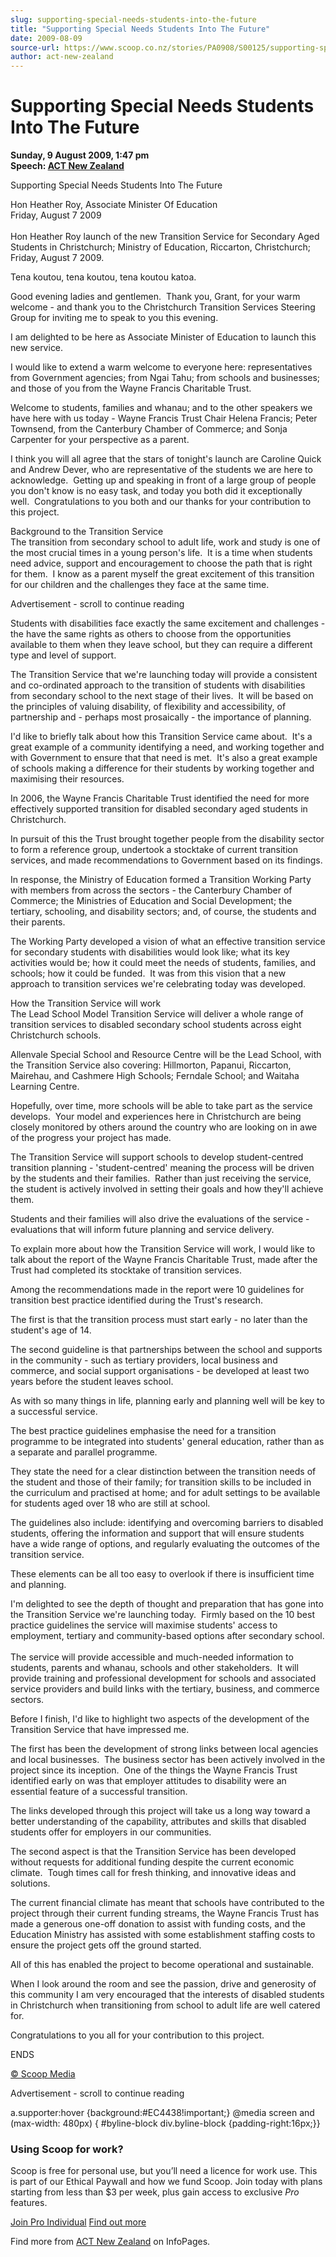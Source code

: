 ```yaml
---
slug: supporting-special-needs-students-into-the-future
title: "Supporting Special Needs Students Into The Future"
date: 2009-08-09
source-url: https://www.scoop.co.nz/stories/PA0908/S00125/supporting-special-needs-students-into-the-future.htm
author: act-new-zealand
---
```

Supporting Special Needs Students Into The Future
=================================================

**Sunday, 9 August 2009, 1:47 pm**  
**Speech: [ACT New Zealand](https://info.scoop.co.nz/ACT_New_Zealand)**

Supporting Special Needs Students Into The Future

Hon Heather Roy, Associate Minister Of Education  
Friday, August 7 2009  
   
Hon Heather Roy launch of the new Transition Service for Secondary Aged Students in Christchurch; Ministry of Education, Riccarton, Christchurch; Friday, August 7 2009.

Tena koutou, tena koutou, tena koutou katoa.

Good evening ladies and gentlemen.  Thank you, Grant, for your warm welcome - and thank you to the Christchurch Transition Services Steering Group for inviting me to speak to you this evening.

I am delighted to be here as Associate Minister of Education to launch this new service.

I would like to extend a warm welcome to everyone here: representatives from Government agencies; from Ngai Tahu; from schools and businesses; and those of you from the Wayne Francis Charitable Trust.

Welcome to students, families and whanau; and to the other speakers we have here with us today - Wayne Francis Trust Chair Helena Francis; Peter Townsend, from the Canterbury Chamber of Commerce; and Sonja Carpenter for your perspective as a parent.

I think you will all agree that the stars of tonight's launch are Caroline Quick and Andrew Dever, who are representative of the students we are here to acknowledge.  Getting up and speaking in front of a large group of people you don't know is no easy task, and today you both did it exceptionally well.  Congratulations to you both and our thanks for your contribution to this project.

Background to the Transition Service  
The transition from secondary school to adult life, work and study is one of the most crucial times in a young person's life.  It is a time when students need advice, support and encouragement to choose the path that is right for them.  I know as a parent myself the great excitement of this transition for our children and the challenges they face at the same time.

Advertisement - scroll to continue reading





Students with disabilities face exactly the same excitement and challenges - the have the same rights as others to choose from the opportunities available to them when they leave school, but they can require a different type and level of support.

The Transition Service that we're launching today will provide a consistent and co-ordinated approach to the transition of students with disabilities from secondary school to the next stage of their lives.  It will be based on the principles of valuing disability, of flexibility and accessibility, of partnership and - perhaps most prosaically - the importance of planning.

I'd like to briefly talk about how this Transition Service came about.  It's a great example of a community identifying a need, and working together and with Government to ensure that that need is met.  It's also a great example of schools making a difference for their students by working together and maximising their resources.

In 2006, the Wayne Francis Charitable Trust identified the need for more effectively supported transition for disabled secondary aged students in Christchurch.

In pursuit of this the Trust brought together people from the disability sector to form a reference group, undertook a stocktake of current transition services, and made recommendations to Government based on its findings.

In response, the Ministry of Education formed a Transition Working Party with members from across the sectors - the Canterbury Chamber of Commerce; the Ministries of Education and Social Development; the tertiary, schooling, and disability sectors; and, of course, the students and their parents.

The Working Party developed a vision of what an effective transition service for secondary students with disabilities would look like; what its key activities would be; how it could meet the needs of students, families, and schools; how it could be funded.  It was from this vision that a new approach to transition services we're celebrating today was developed.

How the Transition Service will work  
The Lead School Model Transition Service will deliver a whole range of transition services to disabled secondary school students across eight Christchurch schools.

Allenvale Special School and Resource Centre will be the Lead School, with the Transition Service also covering: Hillmorton, Papanui, Riccarton, Mairehau, and Cashmere High Schools; Ferndale School; and Waitaha Learning Centre.

Hopefully, over time, more schools will be able to take part as the service develops.  Your model and experiences here in Christchurch are being closely monitored by others around the country who are looking on in awe of the progress your project has made.

The Transition Service will support schools to develop student-centred transition planning - 'student-centred' meaning the process will be driven by the students and their families.  Rather than just receiving the service, the student is actively involved in setting their goals and how they'll achieve them.

Students and their families will also drive the evaluations of the service - evaluations that will inform future planning and service delivery.

To explain more about how the Transition Service will work, I would like to talk about the report of the Wayne Francis Charitable Trust, made after the Trust had completed its stocktake of transition services.

Among the recommendations made in the report were 10 guidelines for transition best practice identified during the Trust's research.

The first is that the transition process must start early - no later than the student's age of 14.

The second guideline is that partnerships between the school and supports in the community - such as tertiary providers, local business and commerce, and social support organisations - be developed at least two years before the student leaves school.

As with so many things in life, planning early and planning well will be key to a successful service.

The best practice guidelines emphasise the need for a transition programme to be integrated into students' general education, rather than as a separate and parallel programme.

They state the need for a clear distinction between the transition needs of the student and those of their family; for transition skills to be included in the curriculum and practised at home; and for adult settings to be available for students aged over 18 who are still at school.

The guidelines also include: identifying and overcoming barriers to disabled students, offering the information and support that will ensure students have a wide range of options, and regularly evaluating the outcomes of the transition service.

These elements can be all too easy to overlook if there is insufficient time and planning.

I'm delighted to see the depth of thought and preparation that has gone into the Transition Service we're launching today.  Firmly based on the 10 best practice guidelines the service will maximise students' access to employment, tertiary and community-based options after secondary school.  
   
The service will provide accessible and much-needed information to students, parents and whanau, schools and other stakeholders.  It will provide training and professional development for schools and associated service providers and build links with the tertiary, business, and commerce sectors.

Before I finish, I'd like to highlight two aspects of the development of the Transition Service that have impressed me.

The first has been the development of strong links between local agencies and local businesses.  The business sector has been actively involved in the project since its inception.  One of the things the Wayne Francis Trust identified early on was that employer attitudes to disability were an essential feature of a successful transition.

The links developed through this project will take us a long way toward a better understanding of the capability, attributes and skills that disabled students offer for employers in our communities.

The second aspect is that the Transition Service has been developed without requests for additional funding despite the current economic climate.  Tough times call for fresh thinking, and innovative ideas and solutions.

The current financial climate has meant that schools have contributed to the project through their current funding streams, the Wayne Francis Trust has made a generous one-off donation to assist with funding costs, and the Education Ministry has assisted with some establishment staffing costs to ensure the project gets off the ground started.

All of this has enabled the project to become operational and sustainable.

When I look around the room and see the passion, drive and generosity of this community I am very encouraged that the interests of disabled students in Christchurch when transitioning from school to adult life are well catered for.

Congratulations to you all for your contribution to this project.

ENDS

  

[© Scoop Media](http://www.scoop.co.nz/about/terms.html)  

Advertisement - scroll to continue reading



a.supporter:hover {background:#EC4438!important;} @media screen and (max-width: 480px) { #byline-block div.byline-block {padding-right:16px;}}

### Using Scoop for work?

Scoop is free for personal use, but you’ll need a licence for work use. This is part of our Ethical Paywall and how we fund Scoop. Join today with plans starting from less than $3 per week, plus gain access to exclusive _Pro_ features.  
  
[Join Pro Individual](https://pro.scoop.co.nz/Individual/?from=ProIn24) [Find out more](https://pro.scoop.co.nz/using-scoop-for-work/?from=ProIn24)

Find more from [ACT New Zealand](https://info.scoop.co.nz/ACT_New_Zealand) on InfoPages.